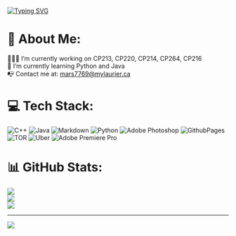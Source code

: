 [![Typing SVG](https://readme-typing-svg.demolab.com?font=Times+New+Roman&weight=800&size=60&duration=4500&pause=1000&color=920000&background=FFFFFF00&center=true&vCenter=true&width=435&lines=Michael+Marsillo)](https://git.io/typing-svg)

# 💫 About Me:
👨🏼‍🏭 I’m currently working on CP213, CP220, CP214, CP264, CP216<br>📖 I’m currently learning Python and Java<br>📭 Contact me at: mars7769@mylaurier.ca


# 💻 Tech Stack:
![C++](https://img.shields.io/badge/c++-%2300599C.svg?style=for-the-badge&logo=c%2B%2B&logoColor=white) ![Java](https://img.shields.io/badge/java-%23ED8B00.svg?style=for-the-badge&logo=openjdk&logoColor=white) ![Markdown](https://img.shields.io/badge/markdown-%23000000.svg?style=for-the-badge&logo=markdown&logoColor=white) ![Python](https://img.shields.io/badge/python-3670A0?style=for-the-badge&logo=python&logoColor=ffdd54) ![Adobe Photoshop](https://img.shields.io/badge/adobe%20photoshop-%2331A8FF.svg?style=for-the-badge&logo=adobe%20photoshop&logoColor=white) ![GithubPages](https://img.shields.io/badge/github%20pages-121013?style=for-the-badge&logo=github&logoColor=white) ![TOR](https://img.shields.io/badge/tor-%237E4798.svg?style=for-the-badge&logo=tor-project&logoColor=white) ![Uber](https://img.shields.io/badge/Uber-%23000000.svg?style=for-the-badge&logo=Uber&logoColor=white) ![Adobe Premiere Pro](https://img.shields.io/badge/Adobe%20Premiere%20Pro-9999FF.svg?style=for-the-badge&logo=Adobe%20Premiere%20Pro&logoColor=white)
# 📊 GitHub Stats:
![](https://github-readme-stats.vercel.app/api?username=michaelmarsillo&theme=dark&hide_border=false&include_all_commits=false&count_private=false)<br/>
![](https://github-readme-streak-stats.herokuapp.com/?user=michaelmarsillo&theme=dark&hide_border=false)<br/>
![](https://github-readme-stats.vercel.app/api/top-langs/?username=michaelmarsillo&theme=dark&hide_border=false&include_all_commits=false&count_private=false&layout=compact)

---
[![](https://visitcount.itsvg.in/api?id=michaelmarsillo&icon=7&color=1)](https://visitcount.itsvg.in)

<!-- Proudly created with GPRM ( https://gprm.itsvg.in ) -->
